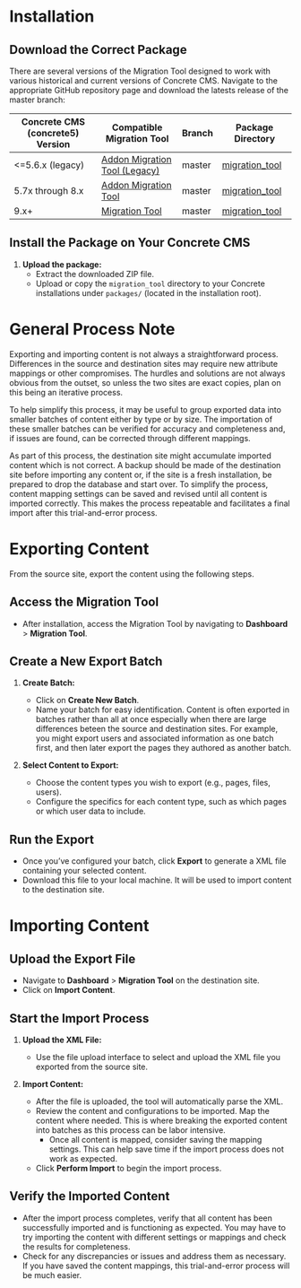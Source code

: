 # Installation

## Download the Correct Package

There are several versions of the Migration Tool designed to work with
various historical and current versions of Concrete CMS. Navigate to
the appropriate GitHub repository page and download the latests release of the master branch:

| Concrete CMS (concrete5) Version | Compatible Migration Tool                                                                   | Branch | Package Directory                                                                                                |
|----------------------------------|---------------------------------------------------------------------------------------------|--------|------------------------------------------------------------------------------------------------------------------|
| <=5.6.x (legacy)                 | [Addon Migration Tool (Legacy)](https://github.com/concretecms/addon_migration_tool_legacy) | master | [migration_tool](https://github.com/concretecms/addon_migration_tool_legacy/tree/master/packages/migration_tool) |
| 5.7x through 8.x                 | [Addon Migration Tool](https://github.com/concretecms/addon_migration_tool)                 | master | [migration_tool](https://github.com/concretecms/addon_migration_tool/tree/master/packages/migration_tool)        |
| 9.x+                             | [Migration Tool](https://github.com/concretecms/migration_tool)                             | master | [migration_tool](https://github.com/concretecms/migration_tool)                                                  |

## Install the Package on Your Concrete CMS

1. **Upload the package:**
   - Extract the downloaded ZIP file.
   - Upload or copy the `migration_tool` directory to your Concrete
     installations under `packages/` (located in the installation
     root).

# General Process Note

Exporting and importing content is not always a straightforward
process. Differences in the source and destination sites may require
new attribute mappings or other compromises. The hurdles and solutions
are not always obvious from the outset, so unless the two sites are
exact copies, plan on this being an iterative process. 

To help simplify this process, it may be useful to group exported data
into smaller batches of content either by type or by size. The
importation of these smaller batches can be verified for accuracy and
completeness and, if issues are found, can be corrected through
different mappings.

As part of this process, the destination site might accumulate
imported content which is not correct. A backup should be made of the
destination site before importing any content or, if the site is a
fresh installation, be prepared to drop the database and start
over. To simplify the process, content mapping settings can be saved
and revised until all content is imported correctly. This makes the
process repeatable and facilitates a final import after this
trial-and-error process.



# Exporting Content

From the source site, export the content using the following steps.

## Access the Migration Tool

- After installation, access the Migration Tool by navigating to
  **Dashboard** > **Migration Tool**.

## Create a New Export Batch

1. **Create Batch:**
   - Click on **Create New Batch**.
   - Name your batch for easy identification. Content is often
     exported in batches rather than all at once especially when there
     are large differences beteen the source and destination
     sites. For example, you might export users and associated
     information as one batch first, and then later export the pages
     they authored as another batch.

2. **Select Content to Export:**
   - Choose the content types you wish to export (e.g., pages, files, users).
   - Configure the specifics for each content type, such as which
     pages or which user data to include.

## Run the Export

- Once you’ve configured your batch, click **Export** to generate a
  XML file containing your selected content.
- Download this file to your local machine. It will be used to import
  content to the destination site.

# Importing Content

## Upload the Export File

- Navigate to **Dashboard** > **Migration Tool** on the destination site.
- Click on **Import Content**.

## Start the Import Process

1. **Upload the XML File:**
   - Use the file upload interface to select and upload the XML file
     you exported from the source site.

2. **Import Content:**
   - After the file is uploaded, the tool will automatically parse the XML.
   - Review the content and configurations to be imported. Map the
     content where needed. This is where breaking the exported content
     into batches as this process can be labor intensive. 
     - Once all content is mapped, consider saving the mapping
       settings. This can help save time if the import process does
       not work as expected. 
   - Click **Perform Import** to begin the import process.

## Verify the Imported Content

- After the import process completes, verify that all content has been
  successfully imported and is functioning as expected. You may have
  to try importing the content with different settings or mappings and
  check the results for completeness.
- Check for any discrepancies or issues and address them as
  necessary. If you have saved the content mappings, this
  trial-and-error process will be much easier.
